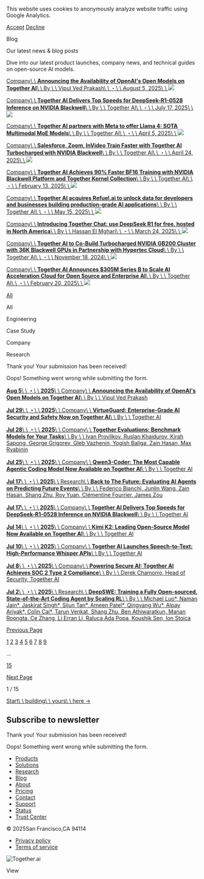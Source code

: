 This website uses cookies to anonymously analyze website traffic using Google Analytics.

[Accept](https://www.together.ai/blog#) [Decline](https://www.together.ai/blog#)

Blog

Our latest news & blog posts

Dive into our latest product launches, company news, and technical guides on open-source AI models.

[Company\\
\\
**Announcing the Availability of OpenAI's Open Models on Together AI**\\
\\
By \\
\\
Vipul Ved Prakash\\
\\
・\\
\\
August 5, 2025\\
\\
![](https://cdn.prod.website-files.com/650c3b59079d92475f37b68f/68924796fcf25b32d4e30a11_oai-blog-thumb.png)](https://www.together.ai/blog/announcing-the-availability-of-openais-open-models-on-together-ai)

[Company\\
\\
**Together AI Delivers Top Speeds for DeepSeek-R1-0528 Inference on NVIDIA Blackwell**\\
\\
By \\
\\
Together AI\\
\\
・\\
\\
July 17, 2025\\
\\
![](https://cdn.prod.website-files.com/650c3b59079d92475f37b68f/6876922781888597bd8e0dd0_DeepSeek-B200-Carousel.png)](https://www.together.ai/blog/fastest-inference-for-deepseek-r1-0528-with-nvidia-hgx-b200)

[Company\\
\\
**Together AI partners with Meta to offer Llama 4: SOTA Multimodal MoE Models**\\
\\
By \\
\\
Together AI\\
\\
・\\
\\
April 5, 2025\\
\\
![](https://cdn.prod.website-files.com/650c3b59079d92475f37b68f/67f17f512c9c6b668479fe44_llama-4-carousel.jpg)](https://www.together.ai/blog/llama-4)

[Company\\
\\
**Salesforce, Zoom, InVideo Train Faster with Together AI Turbocharged with NVIDIA Blackwell**\\
\\
By \\
\\
Together AI\\
\\
・\\
\\
April 24, 2025\\
\\
![](https://cdn.prod.website-files.com/650c3b59079d92475f37b68f/67466c55fc4ea8237be63ccb_hero%20blank.png)](https://www.together.ai/blog/nvidia-blackwell-test-drive)

[Company\\
\\
**Together AI Achieves 90% Faster BF16 Training with NVIDIA Blackwell Platform and Together Kernel Collection**\\
\\
By \\
\\
Together AI\\
\\
・\\
\\
February 13, 2025\\
\\
![](https://cdn.prod.website-files.com/650c3b59079d92475f37b68f/67466c55fc4ea8237be63ccb_hero%20blank.png)](https://www.together.ai/blog/nvidia-hgx-b200-with-together-kernel-collection)

[Company\\
\\
**Together AI acquires Refuel.ai to unlock data for developers and businesses building production-grade AI applications**\\
\\
By \\
\\
Together AI\\
\\
・\\
\\
May 15, 2025\\
\\
![](https://cdn.prod.website-files.com/650c3b59079d92475f37b68f/6825c6a805b8f98e3f896067_carousel-refuel-acquisition.png)](https://www.together.ai/blog/together-ai-acquires-refuel-ai)

[Company\\
\\
**Introducing Together Chat: use DeepSeek R1 for free, hosted in North America**\\
\\
By \\
\\
Hassan El Mghari\\
\\
・\\
\\
March 24, 2025\\
\\
![](https://cdn.prod.website-files.com/650c3b59079d92475f37b68f/67e180dda33b749e202ddbe8_together-chat-graphic.png)](https://www.together.ai/blog/together-chat)

[Company\\
\\
**Together AI to Co-Build Turbocharged NVIDIA GB200 Cluster with 36K Blackwell GPUs in Partnership with Hypertec Cloud**\\
\\
By \\
\\
Together AI\\
\\
・\\
\\
November 18, 2024\\
\\
![](https://cdn.prod.website-files.com/650c3b59079d92475f37b68f/67466c55fc4ea8237be63ccb_hero%20blank.png)](https://www.together.ai/blog/nvidia-gb200-together-gpu-cluster-36k)

[Company\\
\\
**Together AI Announces $305M Series B to Scale AI Acceleration Cloud for Open Source and Enterprise AI**\\
\\
By \\
\\
Together AI\\
\\
・\\
\\
February 20, 2025\\
\\
![](https://cdn.prod.website-files.com/650c3b59079d92475f37b68f/67b70a917a19968d4d1ed1da_globe-thumbnail.png)](https://www.together.ai/blog/together-ai-announcing-305m-series-b)

[All](https://www.together.ai/blog#)

All

Engineering

Case Study

Company

Research

Thank you! Your submission has been received!

Oops! Something went wrong while submitting the form.

[**Aug 5**\\
\\
**・**\\
\\
**2025**\\
\\
Company\\
\\
**Announcing the Availability of OpenAI's Open Models on Together AI**\\
\\
By \\
\\
Vipul Ved Prakash](https://www.together.ai/blog/announcing-the-availability-of-openais-open-models-on-together-ai)

[**Jul 29**\\
\\
**・**\\
\\
**2025**\\
\\
Company\\
\\
**VirtueGuard: Enterprise-Grade AI Security and Safety Now on Together AI**\\
\\
By \\
\\
Together AI](https://www.together.ai/blog/virtueguard)

[**Jul 28**\\
\\
**・**\\
\\
**2025**\\
\\
Company\\
\\
**Together Evaluations: Benchmark Models for Your Tasks**\\
\\
By \\
\\
Ivan Provilkov, Ruslan Khaidurov, Kirah Sapong, George Grigorev, Gleb Vazhenin, Yogish Baliga, Zain Hasan, Max Ryabinin](https://www.together.ai/blog/introducing-together-evaluations)

[**Jul 25**\\
\\
**・**\\
\\
**2025**\\
\\
Company\\
\\
**Qwen3-Coder: The Most Capable Agentic Coding Model Now Available on Together AI**\\
\\
By \\
\\
Together AI](https://www.together.ai/blog/qwen-3-coder)

[**Jul 17**\\
\\
**・**\\
\\
**2025**\\
\\
Research\\
\\
**Back to The Future: Evaluating AI Agents on Predicting Future Events**\\
\\
By \\
\\
Federico Bianchi, Junlin Wang, Zain Hasan, Shang Zhu, Roy Yuan, Clémentine Fourrier, James Zou](https://www.together.ai/blog/futurebench)

[**Jul 17**\\
\\
**・**\\
\\
**2025**\\
\\
Company\\
\\
**Together AI Delivers Top Speeds for DeepSeek-R1-0528 Inference on NVIDIA Blackwell**\\
\\
By \\
\\
Together AI](https://www.together.ai/blog/fastest-inference-for-deepseek-r1-0528-with-nvidia-hgx-b200)

[**Jul 14**\\
\\
**・**\\
\\
**2025**\\
\\
Company\\
\\
**Kimi K2: Leading Open-Source Model Now Available on Together AI**\\
\\
By \\
\\
Together AI](https://www.together.ai/blog/kimi-k2-leading-open-source-model-now-available-on-together-ai)

[**Jul 10**\\
\\
**・**\\
\\
**2025**\\
\\
Company\\
\\
**Together AI Launches Speech-to-Text: High-Performance Whisper APIs**\\
\\
By \\
\\
Together AI](https://www.together.ai/blog/speech-to-text-whisper-apis)

[**Jul 8**\\
\\
**・**\\
\\
**2025**\\
\\
Company\\
\\
**Powering Secure AI: Together AI Achieves SOC 2 Type 2 Compliance**\\
\\
By \\
\\
Derek Chamorro, Head of Security, Together AI](https://www.together.ai/blog/soc-2-compliance)

[**Jul 2**\\
\\
**・**\\
\\
**2025**\\
\\
Research\\
\\
**DeepSWE: Training a Fully Open-sourced, State-of-the-Art Coding Agent by Scaling RL**\\
\\
By \\
\\
Michael Luo\*, Naman Jain\*, Jaskirat Singh\*, Sijun Tan\*, Ameen Patel\*, Qingyang Wu\*, Alpay Ariyak\*, Colin Cai\*, Tarun Venkat, Shang Zhu, Ben Athiwaratkun, Manan Roongta, Ce Zhang, Li Erran Li, Raluca Ada Popa, Koushik Sen, Ion Stoica](https://www.together.ai/blog/deepswe)

[Previous Page](https://www.together.ai/blog?1e13c0a8_page=0)

[1](https://www.together.ai/blog?1e13c0a8_page=1) [2](https://www.together.ai/blog?1e13c0a8_page=2) [3](https://www.together.ai/blog?1e13c0a8_page=3) [4](https://www.together.ai/blog?1e13c0a8_page=4) [5](https://www.together.ai/blog?1e13c0a8_page=5) [6](https://www.together.ai/blog?1e13c0a8_page=6) [7](https://www.together.ai/blog?1e13c0a8_page=7) [8](https://www.together.ai/blog?1e13c0a8_page=8) [9](https://www.together.ai/blog?1e13c0a8_page=9)

...

[15](https://www.together.ai/blog?1e13c0a8_page=15)

[Next Page](https://www.together.ai/blog?1e13c0a8_page=2)

1 / 15

[Start\\
\\
building\\
\\
yours\\
\\
here →](https://api.together.ai/)

## Subscribe to newsletter

Thank you! Your submission has been received!

Oops! Something went wrong while submitting the form.

- [Products](https://www.together.ai/products)
- [Solutions](https://www.together.ai/solutions)
- [Research](https://www.together.ai/research)
- [Blog](https://www.together.ai/blog)
- [About](https://www.together.ai/about)
- [Pricing](https://www.together.ai/pricing)
- [Contact](https://www.together.ai/contact)
- [Support](https://www.together.ai/support)
- [Status](http://status.together.ai/)
- [Trust Center](https://trust.together.ai/)

© 2025San Francisco,CA 94114

- [Privacy policy](https://www.together.ai/privacy)
- [Terms of service](https://www.together.ai/terms-of-service)

![Together.ai](https://cdn.prod.website-files.com/64f6f2c0e3f4c5a91c1e823a/6500732503885fd3e7e06d70_logo-dark.svg)

View